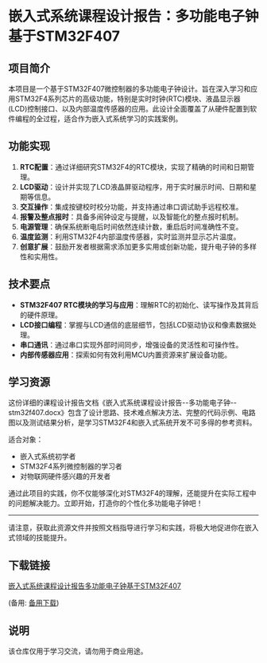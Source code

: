 # 嵌入式系统课程设计报告：多功能电子钟基于STM32F407

## 项目简介

本项目是一个基于STM32F407微控制器的多功能电子钟设计。旨在深入学习和应用STM32F4系列芯片的高级功能，特别是实时时钟(RTC)模块、液晶显示器(LCD)控制接口、以及内部温度传感器的应用。此设计全面覆盖了从硬件配置到软件编程的全过程，适合作为嵌入式系统学习的实践案例。

## 功能实现

1. **RTC配置**：通过详细研究STM32F4的RTC模块，实现了精确的时间和日期管理。
2. **LCD驱动**：设计并实现了LCD液晶屏驱动程序，用于实时展示时间、日期和星期等信息。
3. **交互操作**：集成按键校时校分功能，并支持通过串口调试助手远程校准。
4. **报警及整点报时**：具备多闹钟设定与提醒，以及智能化的整点报时机制。
5. **电源管理**：确保系统断电后时间依然连续计数，重启后时间准确性不变。
6. **温度监测**：利用STM32F4内部温度传感器，实时监测并显示芯片温度。
7. **创意扩展**：鼓励开发者根据需求添加更多实用或创新功能，提升电子钟的多样性和实用性。

## 技术要点

- **STM32F407 RTC模块的学习与应用**：理解RTC的初始化、读写操作及其背后的硬件原理。
- **LCD接口编程**：掌握与LCD通信的底层细节，包括LCD驱动协议和像素数据处理。
- **串口通讯**：通过串口实现外部时间同步，增强设备的灵活性和可操作性。
- **内部传感器应用**：探索如何有效利用MCU内置资源来扩展设备功能。

## 学习资源

这份详细的课程设计报告文档《嵌入式系统课程设计报告--多功能电子钟--stm32f407.docx》包含了设计思路、技术难点解决方法、完整的代码示例、电路图以及测试结果分析，是学习STM32F4和嵌入式系统开发不可多得的参考资料。

适合对象：
- 嵌入式系统初学者
- STM32F4系列微控制器的学习者
- 对物联网硬件感兴趣的开发者

通过此项目的实践，你不仅能够深化对STM32F4的理解，还能提升在实际工程中的问题解决能力。立即开始，打造你的个性化多功能电子钟吧！

---

请注意，获取此资源文件并按照文档指导进行学习和实践，将极大地促进你在嵌入式领域的技能提升。

## 下载链接
[嵌入式系统课程设计报告多功能电子钟基于STM32F407](https://pan.quark.cn/s/4100555a4eb8) 

(备用: [备用下载](https://pan.baidu.com/s/1OQ49rPkFOuBdGxh9LmVMSQ?pwd=1234))

## 说明

该仓库仅用于学习交流，请勿用于商业用途。
